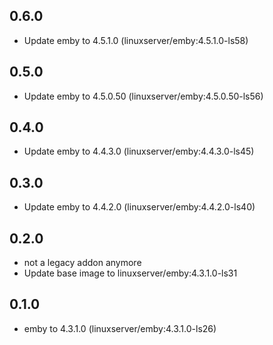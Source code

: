 ## 0.6.0

 - Update emby to 4.5.1.0 (linuxserver/emby:4.5.1.0-ls58)

## 0.5.0

 - Update emby to 4.5.0.50 (linuxserver/emby:4.5.0.50-ls56)

## 0.4.0

 - Update emby to 4.4.3.0 (linuxserver/emby:4.4.3.0-ls45)

## 0.3.0

 - Update emby to 4.4.2.0 (linuxserver/emby:4.4.2.0-ls40)

## 0.2.0

 - not a legacy addon anymore
 - Update base image to linuxserver/emby:4.3.1.0-ls31

## 0.1.0

 - emby to 4.3.1.0 (linuxserver/emby:4.3.1.0-ls26)